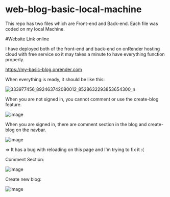 # web-blog-basic-local-machine
This repo has two files which are Front-end and Back-end. Each file was coded on my local Machine.

#Website Link online

I have deployed both of the front-end and back-end on onRender hosting cloud with free service so it may takes a minute to have everything function properly.

https://my-basic-blog.onrender.com

When everything is ready, it should be like this: 

![333977456_892463742080012_8528632293853654300_n](https://user-images.githubusercontent.com/90920248/222890147-bc1c7c13-87cb-457a-9479-965a906116ff.png)

When you are not signed in, you cannot comment or use the create-blog feature.

![image](https://user-images.githubusercontent.com/90920248/224933769-e974db50-16d6-4cb5-8f3e-29c0572d48a4.png)

When you are signed in, there are comment section in the blog and create-blog on the navbar.

![image](https://user-images.githubusercontent.com/90920248/224934478-018373d7-6adc-480e-9a30-f53cfbb3b6cd.png)

=> It has a bug with reloading on this page and I'm trying to fix it :( 

Comment Section: 

![image](https://user-images.githubusercontent.com/90920248/224934956-43ee80d4-34b7-467e-8696-76d183a35e70.png)

Create new blog:

![image](https://user-images.githubusercontent.com/90920248/224935170-e05d9d34-ace9-46d8-9f31-203fbd1245da.png)
